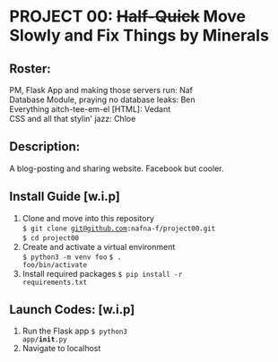 # PROJECT 00: ~~Half-Quick~~ Move Slowly and Fix Things by Minerals
## Roster:
PM, Flask App and making those servers run: Naf<br/>
Database Module, praying no database leaks: Ben<br/>
Everything aitch-tee-em-el [HTML]: Vedant<br/>
CSS and all that stylin' jazz: Chloe
## Description:
A blog-posting and sharing website. Facebook but cooler.
## Install Guide [w.i.p]
1. Clone and move into this repository  
<code>$ git clone git@github.com:nafna-f/project00.git</code>  
<code>$ cd project00</code>  
3. Create and activate a virtual environment  
<code>$ python3 -m venv foo</code>
<code>$ . foo/bin/activate</code>  
4. Install required packages
<code>$ pip install -r requirements.txt</code>  
## Launch Codes: [w.i.p]
1. Run the Flask app
<code>$ python3 app/__init__.py</code>  
2. Navigate to localhost

